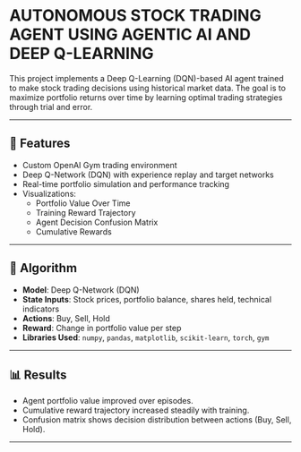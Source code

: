 # AUTONOMOUS STOCK TRADING AGENT USING AGENTIC AI AND DEEP Q-LEARNING

This project implements a Deep Q-Learning (DQN)-based AI agent trained to make stock trading decisions using historical market data. The goal is to maximize portfolio returns over time by learning optimal trading strategies through trial and error.

---

## 🚀 Features

- Custom OpenAI Gym trading environment
- Deep Q-Network (DQN) with experience replay and target networks
- Real-time portfolio simulation and performance tracking
- Visualizations:
  - Portfolio Value Over Time
  - Training Reward Trajectory
  - Agent Decision Confusion Matrix
  - Cumulative Rewards

---

## 🧠 Algorithm

- **Model**: Deep Q-Network (DQN)
- **State Inputs**: Stock prices, portfolio balance, shares held, technical indicators
- **Actions**: Buy, Sell, Hold
- **Reward**: Change in portfolio value per step
- **Libraries Used**: `numpy`, `pandas`, `matplotlib`, `scikit-learn`, `torch`, `gym`

---

## 📊 Results

- Agent portfolio value improved over episodes.
- Cumulative reward trajectory increased steadily with training.
- Confusion matrix shows decision distribution between actions (Buy, Sell, Hold).

---



